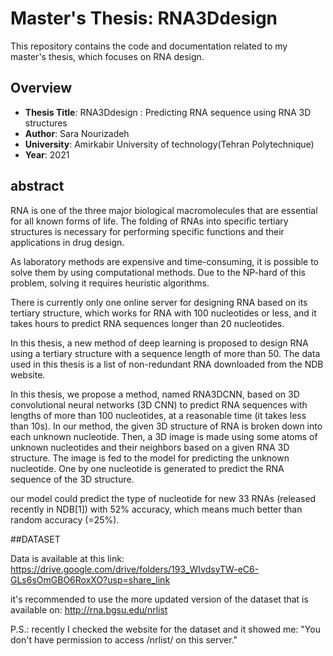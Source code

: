 # Master's Thesis: RNA3Ddesign

This repository contains the code and documentation related to my master's thesis, which focuses on RNA design.

## Overview

- **Thesis Title**: RNA3Ddesign : Predicting RNA sequence using RNA 3D structures
- **Author**: Sara Nourizadeh
- **University**: Amirkabir University of technology(Tehran Polytechnique)
- **Year**: 2021

## abstract

RNA is one of the three major biological macromolecules that are essential for all known forms of life. The folding of RNAs into specific tertiary structures is necessary for performing specific functions and their applications in drug design.

As laboratory methods are expensive and time-consuming, it is possible to solve them by using computational methods. Due to the NP-hard of this problem, solving it requires heuristic algorithms.

There is currently only one online server for designing RNA based on its tertiary structure, which works for RNA with 100 nucleotides or less, and it takes hours to predict RNA sequences longer than 20 nucleotides.

In this thesis, a new method of deep learning is proposed to design RNA using a tertiary structure with a sequence length of more than 50. The data used in this thesis is a list of non-redundant RNA downloaded from the NDB website.

In this thesis, we propose a method, named RNA3DCNN, based on 3D convolutional neural networks (3D CNN) to predict RNA sequences with lengths of more than 100 nucleotides, at a reasonable time (it takes less than 10s). In our method, the given 3D structure of RNA is broken down into each unknown nucleotide. Then, a 3D image is made using some atoms of unknown nucleotides and their neighbors based on a given RNA 3D structure. The image is fed to the model for predicting the unknown nucleotide. One by one nucleotide is generated to predict the RNA sequence of the 3D structure.

our model could predict the type of nucleotide for new 33 RNAs (released recently in NDB[1]) with 52% accuracy, which means much better than random accuracy (=25%).

##DATASET


Data is available at this link:
https://drive.google.com/drive/folders/193_WIvdsyTW-eC6-GLs6sOmGBO6RoxXO?usp=share_link

it's recommended to use the more updated version  of the dataset that is available on: http://rna.bgsu.edu/nrlist

P.S.: recently I checked the website for the dataset and it showed me: "You don't have permission to access /nrlist/ on this server."
